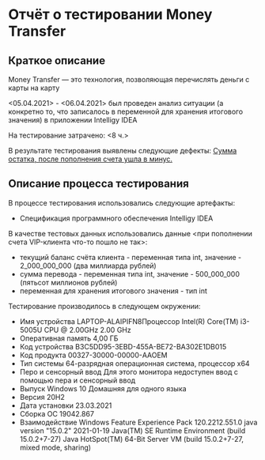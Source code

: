 # Отчёт о тестировании Money Transfer

## Краткое описание
Money Transfer — это технология, позволяющая перечислять деньги с карты на карту

<05.04.2021> - <06.04.2021> был проведен анализ ситуации (а конкретно то, что записалось в переменной для хранения итогового значения) в приложении Intelligy IDEA

На тестирование затрачено: <8 ч.>

В результате тестирования выявлены следующие дефекты:
[Сумма остатка, после пополнения счета ушла в минус.](https://github.com/Alina1103master/cartoteka/issues/1)

## Описание процесса тестирования

В процессе тестирования использовались следующие артефакты:
* Спецификация программного обеспечения Intelligy IDEA

В качестве тестовых данных использовались данные <при пополнении счета VIP-клиента что-то пошло не так>:
* текущий баланс счёта клиента - переменная типа int, значение - 2_000_000_000 (два миллиарда рублей)
* сумма перевода - переменная типа int, значение - 500_000_000 (пятьсот миллионов рублей)
* переменная для хранения итогового значения - тип int

Тестирование производилось в следующем окружении:
* Имя устройства	LAPTOP-ALAIPIFN8Процессор	Intel(R) Core(TM) i3-5005U CPU @ 2.00GHz   2.00 GHz
* Оперативная память	4,00 ГБ  
* Код устройства	B3C5DD95-3EBD-455A-BE72-BA302E1DB015  
* Код продукта	00327-30000-00000-AAOEM
* Тип системы	64-разрядная операционная система, процессор x64
* Перо и сенсорный ввод	Для этого монитора недоступен ввод с помощью пера и сенсорный ввод
* Выпуск	Windows 10 Домашняя для одного языка
* Версия	20H2
* Дата установки	‎23.‎03.‎2021
* Сборка ОС	19042.867
* Взаимодействие	Windows Feature Experience Pack 120.2212.551.0
java version "15.0.2" 2021-01-19
Java(TM) SE Runtime Environment (build 15.0.2+7-27)
Java HotSpot(TM) 64-Bit Server VM (build 15.0.2+7-27, mixed mode, sharing)
